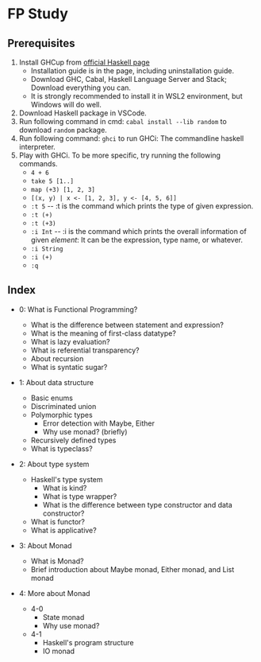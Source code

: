 # FP Study

## Prerequisites

1. Install GHCup from [official Haskell page](https://www.haskell.org/ghcup/)
   - Installation guide is in the page, including uninstallation guide.
   - Download GHC, Cabal, Haskell Language Server and Stack; Download everything you can.
   - It is strongly recommended to install it in WSL2 environment, but Windows will do well.
2. Download Haskell package in VSCode.
3. Run following command in cmd: `cabal install --lib random` to download `random` package.
4. Run following command: `ghci` to run GHCi: The commandline haskell interpreter.
5. Play with GHCi. To be more specific, try running the following commands.
   - `4 + 6`
   - `take 5 [1..]`
   - `map (+3) [1, 2, 3]`
   - `[(x, y) | x <- [1, 2, 3], y <- [4, 5, 6]]`
   - `:t 5` -- :t is the command which prints the type of given expression.
   - `:t (+)`
   - `:t (+3)`
   - `:i Int` -- :i is the command which prints the overall information of given *element*: It can be the expression, type name, or whatever.
   - `:i String`
   - `:i (+)`
   - `:q`

## Index

- 0: What is Functional Programming?
  - What is the difference between statement and expression?
  - What is the meaning of first-class datatype?
  - What is lazy evaluation?
  - What is referential transparency?
  - About recursion
  - What is syntatic sugar?

- 1: About data structure
  - Basic enums
  - Discriminated union
  - Polymorphic types
    - Error detection with Maybe, Either
    - Why use monad? (briefly)
  - Recursively defined types
  - What is typeclass?

- 2: About type system
  - Haskell's type system
    - What is kind?
    - What is type wrapper?
    - What is the difference between type constructor and data constructor?
  - What is functor?
  - What is applicative?

- 3: About Monad
  - What is Monad?
  - Brief introduction about Maybe monad, Either monad, and List monad

- 4: More about Monad
  - 4-0
    - State monad
    - Why use monad?
  - 4-1
    - Haskell's program structure
    - IO monad
